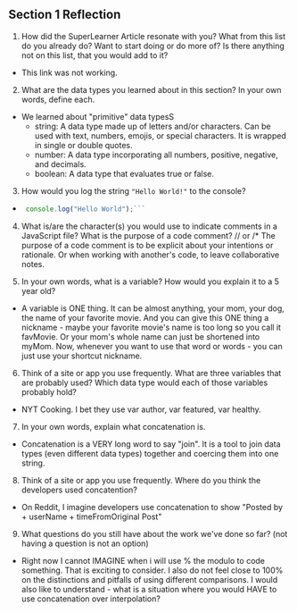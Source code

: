 ## Section 1 Reflection

1. How did the SuperLearner Article resonate with you? What from this list do you already do? Want to start doing or do more of? Is there anything not on this list, that you would add to it?
- This link was not working.

2. What are the data types you learned about in this section? In your own words, define each.
-  We learned about "primitive" data typesS
   - string: A data type made up of letters and/or characters. Can be used with text,
   numbers, emojis, or special characters.  It is wrapped in single or double quotes.
   - number: A data type incorporating all numbers, positive, negative, and decimals.
   - boolean: A data type that evaluates true or false.

3. How would you log the string `"Hello World!"` to the console?
- ```JavaScript
   console.log("Hello World");```

4. What is/are the character(s) you would use to indicate comments in a JavaScript file? What is the purpose of a code comment?
// or /*  The purpose of a code comment is to be explicit about your intentions or rationale.
 Or when working with another's code, to leave collaborative notes.

5. In your own words, what is a variable? How would you explain it to a 5 year old?
- A variable is ONE thing. It can be almost anything, your mom, your dog, the name of your favorite movie.
And you can give this ONE thing a nickname - maybe your favorite movie's name is too long so you call it favMovie. Or your mom's whole name can just be shortened into myMom. Now, whenever you
want to use that word or words - you can just use your shortcut nickname.

6. Think of a site or app you use frequently. What are three variables that are probably used? Which data type would each of those variables probably hold?
- NYT Cooking. I bet they use var author, var featured, var healthy.

7. In your own words, explain what concatenation is.
- Concatenation is a VERY long word to say "join". It is a tool to join data types (even different data types) together and coercing them into one string.

8. Think of a site or app you use frequently. Where do you think the developers used concatention?
- On Reddit, I imagine developers use concatenation to show "Posted by + userName + timeFromOriginal Post"

9. What questions do you still have about the work we've done so far? (not having a question is not an option)
- Right now I cannot IMAGINE when i will use % the modulo to code something. That is exciting to consider. I also do not feel close to 100% on the distinctions and pitfalls of using different comparisons. I would also like to understand - what is a situation where you would HAVE to use concatenation over interpolation?
